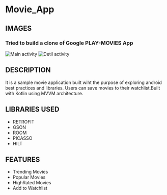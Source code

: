 # Movie_App
## IMAGES
### Tried to build a clone of Google PLAY-MOVIES App
![Main activity](https://static.wixstatic.com/media/fdfbff_f6db01cbc49f4f29a796cf5279f31212~mv2.jpg)
![Detil activity](https://static.wixstatic.com/media/fdfbff_5d54ee2b2d7043d49c8cfc4facf9205a~mv2.jpeg)

## DESCRIPTION
It is a sample movie application built wiht the purpose of exploring android best practices and libraries.
Users can save movies to their watchlist.Built with Kotlin using MVVM architecture.
## LIBRARIES USED
+ RETROFIT 
+ GSON
+ ROOM
+ PICASSO
+ HILT
## FEATURES
+ Trending Movies
+ Popular Movies
+ HighRated Movies
+ Add to Watchlist 




